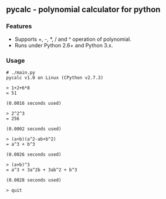## pycalc - polynomial calculator for python

### Features
- Supports +, -, *, / and ^ operation of polynomial.
- Runs under Python 2.6+ and Python 3.x.

### Usage
```
# ./main.py 
pycalc v1.0 on Linux (CPython v2.7.3)

> 1+2+6*8
= 51

(0.0016 seconds used)

> 2^2^3
= 256

(0.0002 seconds used)

> (a+b)(a^2-ab+b^2)
= a^3 + b^3

(0.0026 seconds used)

> (a+b)^3 
= a^3 + 3a^2b + 3ab^2 + b^3

(0.0028 seconds used)

> quit

```
